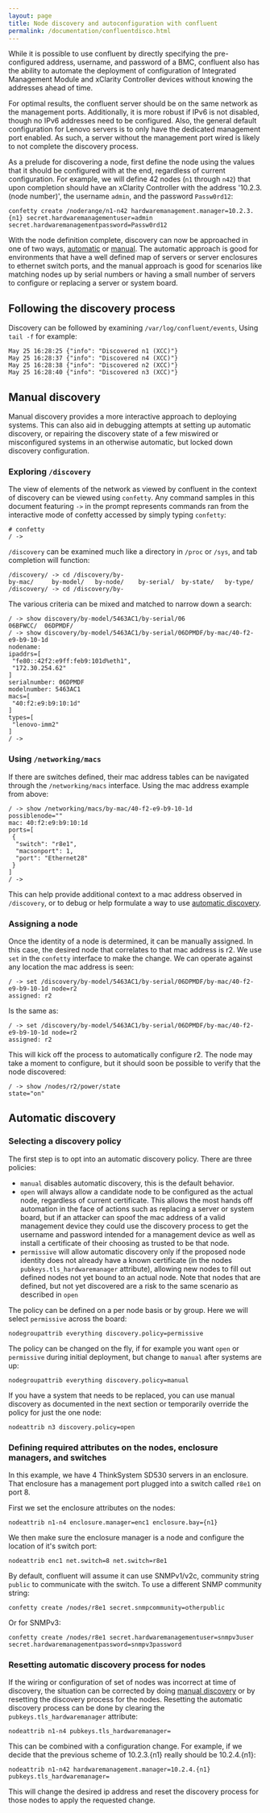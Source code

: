 ```yaml
---
layout: page
title: Node discovery and autoconfiguration with confluent
permalink: /documentation/confluentdisco.html
---
```


While it is possible to use confluent by directly specifying the pre-configured 
address, username, and password of a BMC, confluent also has the ability to 
automate the deployment of configuration of Integrated Management Module
and xClarity Controller devices without knowing the addresses ahead of time.

For optimal results, the confluent server should be on the same network as
the management ports.  Additionally, it is more robust if IPv6 is not disabled,
though no IPv6 addresses need to be configured. Also, the general default
configuration for Lenovo servers is to only have the dedicated management port
enabled.  As such, a server without the management port wired is likely to not
complete the discovery process.

As a prelude for discovering a node, first define the node using the values
that it should be configured with at the end, regardless of current configuration.
For example, we will define 42 nodes (`n1` through `n42`) that upon completion should have an
xClarity Controller with the address '10.2.3.(node number)', the username `admin`, and the
password `Passw0rd12`:

    confetty create /noderange/n1-n42 hardwaremanagement.manager=10.2.3.{n1} secret.hardwaremanagementuser=admin secret.hardwaremanagementpassword=Passw0rd12

With the node definition complete, discovery can now be approached in one of two ways, [automatic](#automatic-discovery)
or [manual](#manual-discovery).  The automatic approach is good for environments that have a well defined map
of servers or server enclosures to ethernet switch ports, and the manual approach
is good for scenarios like matching nodes up by serial numbers or having a small number of
servers to configure or replacing a server or system board.

## Following the discovery process

Discovery can be followed by examining `/var/log/confluent/events`, Using `tail -f` for example:

    May 25 16:28:25 {"info": "Discovered n1 (XCC)"} 
    May 25 16:28:37 {"info": "Discovered n4 (XCC)"}
    May 25 16:28:38 {"info": "Discovered n2 (XCC)"} 
    May 25 16:28:40 {"info": "Discovered n3 (XCC)"}
    

## Manual discovery

Manual discovery provides a more interactive approach to deploying systems.
This can also aid in debugging attempts at setting up automatic discovery, or
repairing the discovery state of a few miswired or misconfigured systems in an
otherwise automatic, but locked down discovery configuration.

### Exploring `/discovery`

The view of elements of the network as viewed by confluent in the context of
discovery can be viewed using `confetty`.  Any command samples in this document
featuring `->` in the prompt represents commands ran from the interactive mode 
of confetty accessed by simply typing `confetty`:

    # confetty
    / ->
    
`/discovery` can be examined much like a directory in `/proc` or `/sys`, and 
tab completion will function:

    /discovery/ -> cd /discovery/by-
    by-mac/     by-model/   by-node/    by-serial/  by-state/   by-type/    
    /discovery/ -> cd /discovery/by-

The various criteria can be mixed and matched to narrow down a search:

    / -> show discovery/by-model/5463AC1/by-serial/06
    06BFWCC/  06DPMDF/  
    / -> show discovery/by-model/5463AC1/by-serial/06DPMDF/by-mac/40-f2-e9-b9-10-1d
    nodename: 
    ipaddrs=[
     "fe80::42f2:e9ff:feb9:101d%eth1", 
     "172.30.254.62"
    ]
    serialnumber: 06DPMDF
    modelnumber: 5463AC1
    macs=[
     "40:f2:e9:b9:10:1d"
    ]
    types=[
     "lenovo-imm2"
    ]
    / -> 

### Using `/networking/macs`

If there are switches defined, their mac address tables can be navigated through the `/networking/macs` interface.  Using the mac address example from above:

    / -> show /networking/macs/by-mac/40-f2-e9-b9-10-1d
    possiblenode=""
    mac: 40:f2:e9:b9:10:1d
    ports=[
     {
      "switch": "r8e1", 
      "macsonport": 1, 
      "port": "Ethernet28"
     }
    ]
    / -> 

This can help provide additional context to a mac address observed in `/discovery`,
or to debug or help formulate a way to use [automatic discovery](#automatic-discovery).

### Assigning a node

Once the identity of a node is determined, it can be manually assigned.  In this
case, the desired node that correlates to that mac address is r2.  We use `set` in the 
`confetty` interface to make the change.  We can operate against any location the mac address is seen:

    / -> set /discovery/by-model/5463AC1/by-serial/06DPMDF/by-mac/40-f2-e9-b9-10-1d node=r2
    assigned: r2

Is the same as:

    / -> set /discovery/by-model/5463AC1/by-serial/06DPMDF/by-mac/40-f2-e9-b9-10-1d node=r2
    assigned: r2

This will kick off the process to automatically configure r2.  The node may take a moment to configure, but it should soon be possible to verify that the node discovered:

    / -> show /nodes/r2/power/state
    state="on"

## Automatic discovery

### Selecting a discovery policy

The first step is to opt into an automatic discovery policy.  There are three
policies:

* `manual` disables automatic discovery, this is the default behavior.
* `open` will always allow a candidate node to be configured as the actual node, regardless of current certificate.  This allows the most hands off automation
in the face of actions such as replacing a server or system board, but if an attacker can spoof the mac address of a valid management device they could use the discovery process to get the username and password intended for a management device as well as install a certificate
of their choosing as trusted to be that node.
* `permissive` will allow automatic discovery only if the proposed node identity does not already have a known certificate (in the nodes `pubkeys.tls_hardwaremanager` attribute), allowing new nodes to
fill out defined nodes not yet bound to an actual node.  Note that nodes that
are defined, but not yet discovered are a risk to the same scenario as described in `open`

The policy can be defined on a per node basis or by group.  Here we will select `permissive` across the board:

    nodegroupattrib everything discovery.policy=permissive

The policy can be changed on the fly, if for example you want `open` or `permissive`
during initial deployment, but change to `manual` after systems are up:

    nodegroupattrib everything discovery.policy=manual

If you have a system that needs to be replaced, you can use manual discovery as
documented in the next section or temporarily override the policy for just the
one node:

    nodeattrib n3 discovery.policy=open

### Defining required attributes on the nodes, enclosure managers, and switches

In this example, we have 4 ThinkSystem SD530 servers in an enclosure.  That enclosure 
has a management port plugged into a switch called `r8e1` on port 8.

First we set the enclosure attributes on the nodes:

    nodeattrib n1-n4 enclosure.manager=enc1 enclosure.bay={n1}
    
We then make sure the enclosure manager is a node and configure the location of
it's switch port:

    nodeattrib enc1 net.switch=8 net.switch=r8e1
    
By default, confluent will assume it can use SNMPv1/v2c, community string `public`
to communicate with the switch.  To use a different SNMP community string:

    confetty create /nodes/r8e1 secret.snmpcommunity=otherpublic

Or for SNMPv3:

    confetty create /nodes/r8e1 secret.hardwaremanagementuser=snmpv3user secret.hardwaremanagementpassword=snmpv3password


### Resetting automatic discovery process for nodes

If the wiring or configuration of set of nodes was incorrect at time of discovery,
the situation can be corrected by doing [manual discovery](#manual-discovery) or by resetting the discovery process for the nodes.  Resetting the automatic discovery process can be done by clearing the `pubkeys.tls_hardwaremanager` attribute:

    nodeattrib n1-n4 pubkeys.tls_hardwaremanager=
    
This can be combined with a configuration change.  For example, if we decide that the previous scheme of 10.2.3.{n1} really should be 10.2.4.{n1}:

    nodeattrib n1-n42 hardwaremanagement.manager=10.2.4.{n1} pubkeys.tls_hardwaremanager=

This will change the desired ip address and reset the discovery process for those nodes
to apply the requested change.

